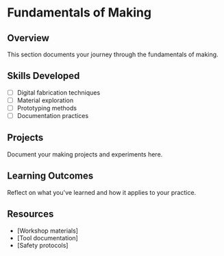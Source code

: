 # Fundamentals of Making

## Overview

This section documents your journey through the fundamentals of making.

## Skills Developed

- [ ] Digital fabrication techniques
- [ ] Material exploration
- [ ] Prototyping methods
- [ ] Documentation practices

## Projects

Document your making projects and experiments here.

## Learning Outcomes

Reflect on what you've learned and how it applies to your practice.

## Resources

- [Workshop materials]
- [Tool documentation]
- [Safety protocols]
